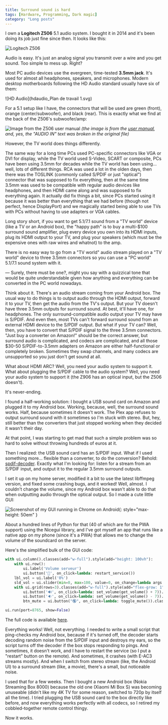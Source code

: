```yaml
---
title: Surround sound is hard
tags: [Hardware, Programming, Dark magic]
category: "Long posts"
---
```


I own a **Logitech Z506** 5.1 audio system. I bought it in 2014 and it's been doing its job just fine since then. It looks like this:

![Logitech Z506](81GHq5UPjYL_pixian_ai.png)

Audio is easy. It's just an analog signal you transmit over a wire and you get sound. Too simple to mess up. Right?

Most PC audio devices use the evergreen, time-tested **3.5mm jack**. It's used for almost all headphones, speakers, and microphones. Modern desktop motherboards following the HD Audio standard usually have six of them:

![HD Audio](hdaudio_Plan de travail 1.svg)

For a 5.1 setup like I have, the connectors that will be used are green (front), orange (center/subwoofer), and black (rear). This is exactly what we find at the back of the Z506's subwoofer/amp: 

![Image from the Z506 user manual](z506_ports.png)
*(the image is from the [user manual](https://www.logitech.com/assets/33015/z506620-002649005326gsamr.pdf), and, yes, the "AUDIO IN" text was broken in the original file)*

However, the TV world does things differently. 

The same way for a long time PCs used PC-specific connectors like VGA or DVI for display, while the TV world used S-Video, SCART or composite, PCs have been using 3.5mm for decades while the TV world has been using... well, lots of different things. RCA was used a lot in the olden days, then there was the TOSLINK (commonly called S/PDIF or just "optical") connector that was supposed to fix everything, then at the same time 3.5mm was used to be compatible with regular audio devices like headphones, and then HDMI came along and was supposed to fix everything again. It actually did fix things a bit, since PCs started using it because it was better than everything that we had before (though not perfect, hence DisplayPort) and we magically started being able to use TVs with PCs without having to use adapters or VGA cables.

Long story short, if you want to get 5.1/7.1 sound from a "TV world" device (like a TV or an Android box), the "happy path" is to buy a multi-$100 surround sound amplifier, plug every device you own into its HDMI inputs, plug its HDMI output to your TV, and plug your speakers (which must be the expensive ones with raw wires and whatnot) to the amp.

There is no easy way to go from a "TV world" audio stream played on a "TV world" device to three 3.5mm connectors so you can use a "PC world" 5.1/7.1 sound system with it.

— Surely, there must be one?, might you say with a quizzical tone that would be quite understandable given how anything and everything can be converted in the PC world nowadays.

Think about it. There's an audio stream coming from your Android box. The usual way to do things is to output audio through the HDMI output, forward it to your TV, then get the audio from the TV's output. But your TV doesn't have three 3.5mm outputs for surround sound. At best, it'll have one, for headphones. The only surround-compatible audio output your TV may have is S/PDIF. And even then, most TVs can't forward surround sound from an external HDMI device to the S/PDIF output. But what if your TV can? Well, then, you have to convert that S/PDIF signal to the three 3.5mm connectors. "Just buy a converter on Amazon!" should be the correct answer, but surround audio is complicated, and codecs are complicated, and all those $30-50 S/PDIF-to-3.5mm adapters on Amazon are either half-functional or completely broken. Sometimes they swap channels, and many codecs are unsupported so you just don't get sound at all.

What about HDMI ARC? Well, you need your audio system to support it. What about plugging the S/PDIF cable to the audio system? Well, you need your audio system to support it (the Z906 has an optical input, but the Z506 doesn't).

It's never-ending.

I found a half-working solution: I bought a USB sound card on Amazon and plugged it to my Android box. Working, because, well, the surround sound works. Half, because sometimes it doesn't work. The Plex app refuses to output surround sound with it sometimes so I'm stuck with stereo. But, hey, still better than the converters that just stopped working when they decided it wasn't their day.

At that point, I was starting to get mad that such a simple problem was so hard to solve without throwing hundreds of euros at it.

Then I realized: the USB sound card has an S/PDIF input. What if I used something more... flexible than a converter, to do the conversion? Behold: [spdif-decoder](https://github.com/morningstar1/spdif-decoder). Exactly what I'm looking for: listen for a stream from an S/PDIF input, and output it to the regular 3.5mm surround outputs.

I set it up on my home server, modified it a bit to use the latest libffmpeg version, and fixed some crashing bugs, and it worked! Well, almost. I couldn't change the volume, since my Android box wasn't able to do that when outputting audio through the optical output. So I made a cute little GUI:

![Screenshot of my GUI running in Chrome on Android](Screenshot_20230804-173029.jpg){: style="max-height: 50em" }

About a hundred lines of Python for that (40 of which are for the PWA support) using the Nicegui library, and I've got myself an app that runs like a native app on my phone (since it's a PWA) that allows me to change the volume of the soundcard on the server.

Here's the simplified bulk of the GUI code:

```python
with ui.column().classes(add="w-full").style(add="height: 100vh"):
    with ui.row():
        ui.label('Volume serveur')
        ui.button('🔄', on_click=lambda: restart_service())
    lbl_vol = ui.label('0%')
    sld_vol = ui.slider(min=0, max=100, value=0, on_change=lambda args: set_volume(args.value))
    with ui.grid(rows=3).classes(add="w-full").style(add="flex-grow: 1"):
        ui.button('🔊', on_click=lambda: set_volume(get_volume() + 7)).classes(add="big")
        ui.button('🔉', on_click=lambda: set_volume(get_volume() - 7)).classes(add="big")
        btn_mute = ui.button("🔇", on_click=lambda: toggle_mute()).classes(add="big")

ui.run(port=8765, show=False)
```

The full code is available [here](https://gist.github.com/zdimension/2b193e5d1ba403aa1ad1f570becd5399).

Everything works! Well, not everything. I needed to write a small script that ping-checks my Android box, because if it's turned off, the decoder starts decoding random noise from the S/PDIF input and destroys my ears, so the script turns off the decoder if the box stops responding to pings. And sometimes, it doesn't work, and I have to restart the service (so I put a "restart" button on the remote). And sometimes, it crashes (with E-AC3 streams mostly). And when I switch from stereo stream (like, the Android UI) to a surround stream (like, a movie), there's a small, but noticeable noise.

I used that for a few weeks. Then I bought a new Android box (Nokia Streaming Box 8000) because the old one (Xiaomi Mi Box S) was becoming unuseable (didn't like my 4K TV for some reason, switched to 720p by itself all the time). I tried plugging the USB sound card to the box directly like before, and now everything works perfectly with all codecs, so I retired my cobbled-together remote control thingy. 

Now it works.
